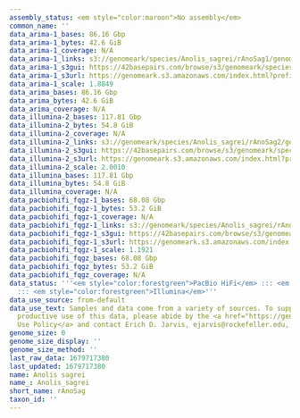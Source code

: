 ```yaml
---
assembly_status: <em style="color:maroon">No assembly</em>
common_name: ''
data_arima-1_bases: 86.16 Gbp
data_arima-1_bytes: 42.6 GiB
data_arima-1_coverage: N/A
data_arima-1_links: s3://genomeark/species/Anolis_sagrei/rAnoSag1/genomic_data/arima/<br>
data_arima-1_s3gui: https://42basepairs.com/browse/s3/genomeark/species/Anolis_sagrei/rAnoSag1/genomic_data/arima/
data_arima-1_s3url: https://genomeark.s3.amazonaws.com/index.html?prefix=species/Anolis_sagrei/rAnoSag1/genomic_data/arima/
data_arima-1_scale: 1.8849
data_arima_bases: 86.16 Gbp
data_arima_bytes: 42.6 GiB
data_arima_coverage: N/A
data_illumina-2_bases: 117.81 Gbp
data_illumina-2_bytes: 54.8 GiB
data_illumina-2_coverage: N/A
data_illumina-2_links: s3://genomeark/species/Anolis_sagrei/rAnoSag2/genomic_data/illumina/<br>
data_illumina-2_s3gui: https://42basepairs.com/browse/s3/genomeark/species/Anolis_sagrei/rAnoSag2/genomic_data/illumina/
data_illumina-2_s3url: https://genomeark.s3.amazonaws.com/index.html?prefix=species/Anolis_sagrei/rAnoSag2/genomic_data/illumina/
data_illumina-2_scale: 2.0010
data_illumina_bases: 117.81 Gbp
data_illumina_bytes: 54.8 GiB
data_illumina_coverage: N/A
data_pacbiohifi_fqgz-1_bases: 68.08 Gbp
data_pacbiohifi_fqgz-1_bytes: 53.2 GiB
data_pacbiohifi_fqgz-1_coverage: N/A
data_pacbiohifi_fqgz-1_links: s3://genomeark/species/Anolis_sagrei/rAnoSag1/genomic_data/pacbio_hifi/<br>
data_pacbiohifi_fqgz-1_s3gui: https://42basepairs.com/browse/s3/genomeark/species/Anolis_sagrei/rAnoSag1/genomic_data/pacbio_hifi/
data_pacbiohifi_fqgz-1_s3url: https://genomeark.s3.amazonaws.com/index.html?prefix=species/Anolis_sagrei/rAnoSag1/genomic_data/pacbio_hifi/
data_pacbiohifi_fqgz-1_scale: 1.1921
data_pacbiohifi_fqgz_bases: 68.08 Gbp
data_pacbiohifi_fqgz_bytes: 53.2 GiB
data_pacbiohifi_fqgz_coverage: N/A
data_status: '''<em style="color:forestgreen">PacBio HiFi</em> ::: <em style="color:forestgreen">Arima</em>
  ::: <em style="color:forestgreen">Illumina</em>'''
data_use_source: from-default
data_use_text: Samples and data come from a variety of sources. To support fair and
  productive use of this data, please abide by the <a href="https://genome10k.soe.ucsc.edu/data-use-policies/">Data
  Use Policy</a> and contact Erich D. Jarvis, ejarvis@rockefeller.edu, with any questions.
genome_size: 0
genome_size_display: ''
genome_size_method: ''
last_raw_data: 1679717380
last_updated: 1679717380
name: Anolis sagrei
name_: Anolis_sagrei
short_name: rAnoSag
taxon_id: ''
---
```

